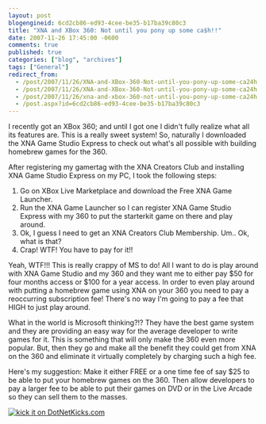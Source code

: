 ```yaml
---
layout: post
blogengineid: 6cd2cb86-ed93-4cee-be35-b17ba39c80c3
title: "XNA and XBox 360: Not until you pony up some ca$h!!"
date: 2007-11-26 17:45:00 -0600
comments: true
published: true
categories: ["blog", "archives"]
tags: ["General"]
redirect_from: 
  - /post/2007/11/26/XNA-and-XBox-360-Not-until-you-pony-up-some-ca24h!!.aspx
  - /post/2007/11/26/XNA-and-XBox-360-Not-until-you-pony-up-some-ca24h!!
  - /post/2007/11/26/xna-and-xbox-360-not-until-you-pony-up-some-ca24h!!
  - /post.aspx?id=6cd2cb86-ed93-4cee-be35-b17ba39c80c3
---
```

<!-- more -->

I recently got an XBox 360; and until I got one I didn't fully realize what all its features are. This is a really sweet system! So, naturally I downloaded the XNA Game Studio Express to check out what's all possible with building homebrew games for the 360.

After registering my gamertag with the XNA Creators Club and installing XNA Game Studio Express on my PC, I took the following steps:
<OL>
<LI>Go on XBox Live Marketplace and download the Free XNA Game Launcher. 
<LI>Run the XNA Game Launcher so I can register XNA Game Studio Express with my 360 to put the starterkit game on there and play around. 
<LI>Ok, I guess I need to get an XNA Creators Club Membership. Um.. Ok, what is that? 
<LI>Crap! WTF! You have to pay for it!!</LI></OL>

Yeah, WTF!!! This is really crappy of MS to do! All I want to do is play around with XNA Game Studio and my 360 and they want me to either pay $50 for four months access or $100 for a year access. In order to even play around with putting a homebrew game using XNA on your 360 you need to pay a reoccurring subscription fee! There's no way I'm going to pay a fee that HIGH to just play around.

What in the world is Microsoft thinking?!? They have the best game system and they are providing an easy way for the average developer to write games for it. This is something that will only make the 360 even more popular. But, then they go and make all the benefit they could get from XNA on the 360 and eliminate it virtually completely by charging such a high fee.

Here's my suggestion: Make it either FREE or a one time fee of say $25 to be able to put your homebrew games on the 360. Then allow developers to pay a larger fee to be able to put their games on DVD or in the Live Arcade so they can sell them to the masses.

<A href="http://www.dotnetkicks.com/kick/?url=http%3a//pietschsoft.com/Blog/Post.aspx%3fPostID%3d1427"><IMG alt="kick it on DotNetKicks.com" src="http://www.dotnetkicks.com/Services/Images/KickItImageGenerator.ashx?url=http%3a//pietschsoft.com/Blog/Post.aspx%3fPostID%3d1427&amp;bgcolor=0099FF" border=0></A>
